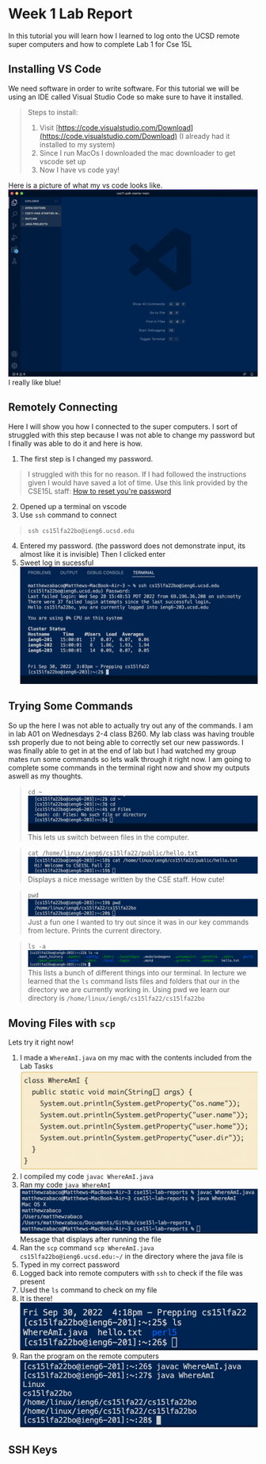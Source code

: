 # Week 1 Lab Report
In this tutorial you will learn how I learned to log onto the UCSD remote super computers and how to complete Lab 1 for Cse 15L
## Installing VS Code
We need software in order to write software. For this tutorial we will be using an IDE called Visual Studio Code so make sure to have it installed.

> Steps to install:
> 1. Visit [https://code.visualstudio.com/Download](https://code.visualstudio.com/Download) (I already had it installed to my system)
> 2. Since I run MacOs I downloaded the mac downloader to get vscode set up
> 3. Now I have vs code yay!

Here is a picture of what my vs code looks like.
![Image](vsCodeScreenshot.png)
I really like blue!
## Remotely Connecting
Here I will show you how I connected to the super computers. I sort of struggled with this step because I was not able to change my password but I finally was able to do it and here is how.

1. The first step is I changed my password. 

> I struggled with this for no reason. If I had followed the instructions given I would have saved a lot of time. Use this link provided by the CSE15L staff: [How to reset you're password](https://docs.google.com/document/d/1hs7CyQeh-MdUfM9uv99i8tqfneos6Y8bDU0uhn1wqho/edit)

2. Opened up a terminal on vscode
3. Use `ssh` command to connect
> `ssh cs15lfa22bo@ieng6.ucsd.edu`
4. Entered my password. (the password does not demonstrate input, its almost like it is invisible) Then I clicked enter
5. Sweet log in sucessful
![Image](sshScreenshot.png)
## Trying Some Commands
So up the here I was not able to actually try out any of the commands. I am in lab A01 on Wednesdays 2-4 class B260. My lab class was having trouble ssh properly due to not being able to correctly set our new passwords. I was finally able to get in at the end of lab but I had watched my group mates run some commands so lets walk through it right now. I am going to complete some commands in the terminal right now and show my outputs aswell as my thoughts.

> `cd ~`
![Image](CdSs.png)
This lets us switch between files in the computer.

> `cat /home/linux/ieng6/cs15lfa22/public/hello.txt`
![Image](catSs.png)
Displays a nice message written by the CSE staff. How cute!

> `pwd`
![Image](pwdSs.png)
Just a fun one I wanted to try out since it was in our key commands from lecture. Prints the current directory.

> `ls -a`
![Image](lsSs.png)
This lists a bunch of different things into our terminal. In lecture we learned that the `ls` command lists files and folders that our in the directory we are currently working in. Using pwd we learn our directory is `/home/linux/ieng6/cs15lfa22/cs15lfa22bo`

## Moving Files with `scp`
Lets try it right now!

1. I made a `WhereAmI.java` on my mac with the contents included from the Lab Tasks
![Image](contentsSS.png)
2. I compiled my code `javac WhereAmI.java`
3. Ran my code `java WhereAmI`
![Image](whereJavaSS.png)
Message that displays after running the file
4. Ran the `scp` command `scp WhereAmI.java cs15lfa22bo@ieng6.ucsd.edu:~/` in the directory where the java file is
5. Typed in my correct password
6. Logged back into remote computers with `ssh` to check if the file was present
7. Used the `ls` command to check on my file
8. It is there!
![Image](checkSS.png)
9. Ran the program on the remote computers
![Image](remoteWhere.png)

## SSH Keys